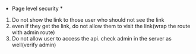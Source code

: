- Page level security \*

1. Do not show the link to those user who should not see the link
2. even if they get the link, do not allow them to visit the link(wrap the route with admin route)
3. Do not allow user to access the api. check admin in the server as well(verify admin)
